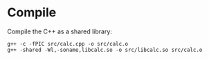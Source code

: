 
# Compile

Compile the C++ as a shared library:

    g++ -c -fPIC src/calc.cpp -o src/calc.o
    g++ -shared -Wl,-soname,libcalc.so -o src/libcalc.so src/calc.o

